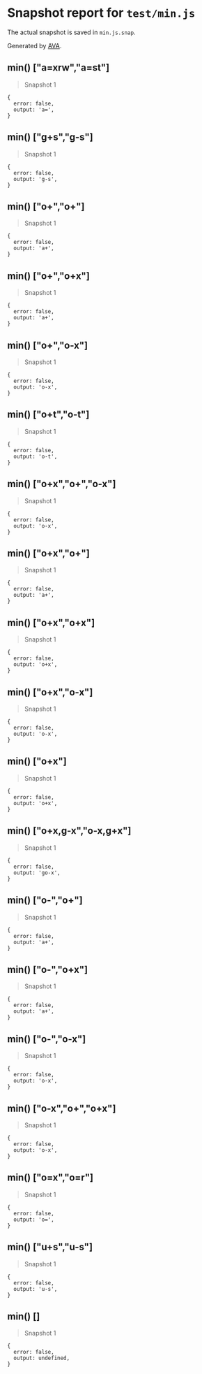 # Snapshot report for `test/min.js`

The actual snapshot is saved in `min.js.snap`.

Generated by [AVA](https://ava.li).

## min() ["a=xrw","a=st"]

> Snapshot 1

    {
      error: false,
      output: 'a=',
    }

## min() ["g+s","g-s"]

> Snapshot 1

    {
      error: false,
      output: 'g-s',
    }

## min() ["o+","o+"]

> Snapshot 1

    {
      error: false,
      output: 'a+',
    }

## min() ["o+","o+x"]

> Snapshot 1

    {
      error: false,
      output: 'a+',
    }

## min() ["o+","o-x"]

> Snapshot 1

    {
      error: false,
      output: 'o-x',
    }

## min() ["o+t","o-t"]

> Snapshot 1

    {
      error: false,
      output: 'o-t',
    }

## min() ["o+x","o+","o-x"]

> Snapshot 1

    {
      error: false,
      output: 'o-x',
    }

## min() ["o+x","o+"]

> Snapshot 1

    {
      error: false,
      output: 'a+',
    }

## min() ["o+x","o+x"]

> Snapshot 1

    {
      error: false,
      output: 'o+x',
    }

## min() ["o+x","o-x"]

> Snapshot 1

    {
      error: false,
      output: 'o-x',
    }

## min() ["o+x"]

> Snapshot 1

    {
      error: false,
      output: 'o+x',
    }

## min() ["o+x,g-x","o-x,g+x"]

> Snapshot 1

    {
      error: false,
      output: 'go-x',
    }

## min() ["o-","o+"]

> Snapshot 1

    {
      error: false,
      output: 'a+',
    }

## min() ["o-","o+x"]

> Snapshot 1

    {
      error: false,
      output: 'a+',
    }

## min() ["o-","o-x"]

> Snapshot 1

    {
      error: false,
      output: 'o-x',
    }

## min() ["o-x","o+","o+x"]

> Snapshot 1

    {
      error: false,
      output: 'o-x',
    }

## min() ["o=x","o=r"]

> Snapshot 1

    {
      error: false,
      output: 'o=',
    }

## min() ["u+s","u-s"]

> Snapshot 1

    {
      error: false,
      output: 'u-s',
    }

## min() []

> Snapshot 1

    {
      error: false,
      output: undefined,
    }
